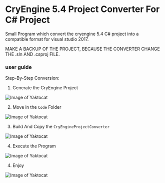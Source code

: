 # CryEngine 5.4 Project Converter For C# Project

Small Program which convert the cryengine 5.4 C# project into a compatible format for visual studio 2017.

MAKE A BACKUP OF THE PROJECT, BECAUSE THE CONVERTER CHANGE THE .sln AND .csproj FILE.

### user guide

Step-By-Step Conversion:

1. Generate the CryEngine Project

![Image of Yaktocat](https://i.imgur.com/WzGdKPk.gif)

2. Move in the `Code` Folder

![Image of Yaktocat](https://i.imgur.com/hNmu8cY.gif)

3. Build And Copy the `CryEngineProjectConverter`

![Image of Yaktocat](https://i.imgur.com/ACx57gu.gif)

4. Execute the Program

![Image of Yaktocat](https://i.imgur.com/RiWk9wc.gif)

4. Enjoy

![Image of Yaktocat](https://i.imgur.com/6NHs8GQ.png)
